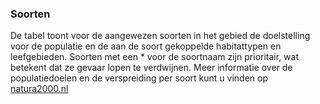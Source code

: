 ### Soorten

De tabel toont voor de aangewezen soorten in het gebied de doelstelling voor de populatie en de aan de soort gekoppelde habitattypen en leefgebieden.
Soorten met een * voor de soortnaam zijn prioritair, wat betekent dat ze gevaar lopen te verdwijnen. Meer informatie over de populatiedoelen en de verspreiding per soort kunt u vinden op [natura2000.nl](https://www.natura2000.nl/beschermde-natuur)


